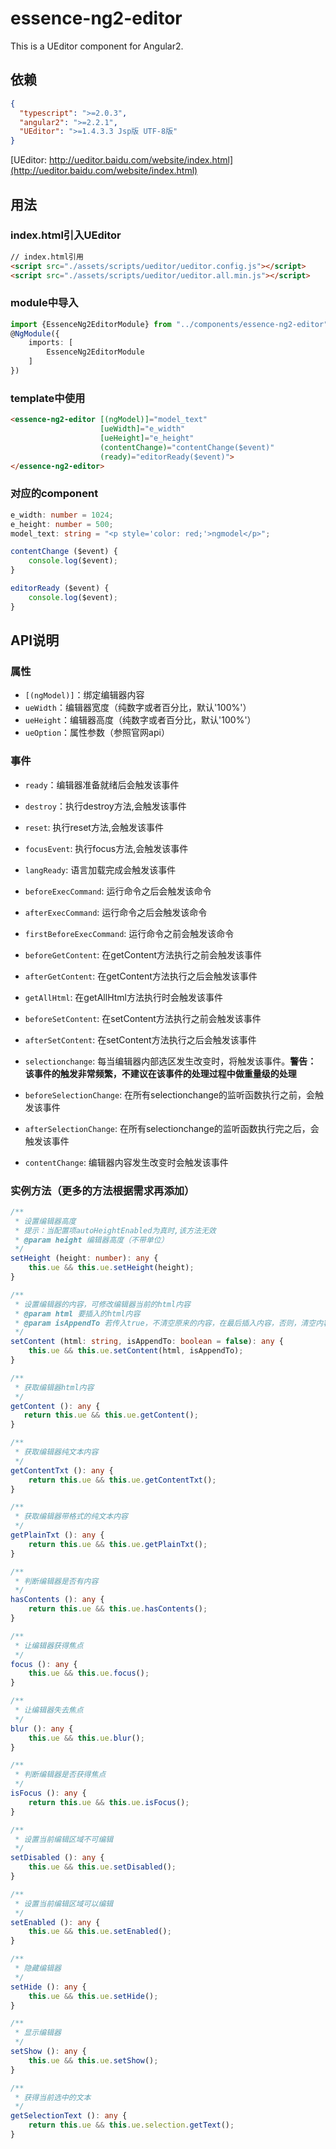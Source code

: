 # essence-ng2-editor

This is a UEditor component for Angular2.

## 依赖
```json
{
  "typescript": ">=2.0.3",
  "angular2": ">=2.2.1",
  "UEditor": ">=1.4.3.3 Jsp版 UTF-8版"
}
```

[UEditor: http://ueditor.baidu.com/website/index.html](http://ueditor.baidu.com/website/index.html)

## 用法

### index.html引入UEditor
```html
// index.html引用
<script src="./assets/scripts/ueditor/ueditor.config.js"></script>
<script src="./assets/scripts/ueditor/ueditor.all.min.js"></script>
```

### module中导入
```typescript
import {EssenceNg2EditorModule} from "../components/essence-ng2-editor";
@NgModule({
    imports: [
        EssenceNg2EditorModule
    ]
})
```

### template中使用
```html
<essence-ng2-editor [(ngModel)]="model_text"
                    [ueWidth]="e_width"
                    [ueHeight]="e_height"
                    (contentChange)="contentChange($event)"
                    (ready)="editorReady($event)">
</essence-ng2-editor>
```

### 对应的component
```typescript
e_width: number = 1024;
e_height: number = 500;
model_text: string = "<p style='color: red;'>ngmodel</p>";

contentChange ($event) {
    console.log($event);
}

editorReady ($event) {
    console.log($event);
}
```

## API说明

### 属性

- `[(ngModel)]`：绑定编辑器内容
- `ueWidth`：编辑器宽度（纯数字或者百分比，默认'100%'）
- `ueHeight`：编辑器高度（纯数字或者百分比，默认'100%'）
- `ueOption`：属性参数（参照官网api）

### 事件

- `ready`：编辑器准备就绪后会触发该事件

- `destroy`：执行destroy方法,会触发该事件

- `reset`: 执行reset方法,会触发该事件

- `focusEvent`: 执行focus方法,会触发该事件

- `langReady`: 语言加载完成会触发该事件

- `beforeExecCommand`: 运行命令之后会触发该命令

- `afterExecCommand`: 运行命令之后会触发该命令

- `firstBeforeExecCommand`: 运行命令之前会触发该命令

- `beforeGetContent`: 在getContent方法执行之前会触发该事件

- `afterGetContent`: 在getContent方法执行之后会触发该事件

- `getAllHtml`: 在getAllHtml方法执行时会触发该事件

- `beforeSetContent`: 在setContent方法执行之前会触发该事件

- `afterSetContent`: 在setContent方法执行之后会触发该事件

- `selectionchange`: 每当编辑器内部选区发生改变时，将触发该事件。**警告： 该事件的触发非常频繁，不建议在该事件的处理过程中做重量级的处理**

- `beforeSelectionChange`: 在所有selectionchange的监听函数执行之前，会触发该事件

- `afterSelectionChange`: 在所有selectionchange的监听函数执行完之后，会触发该事件

- `contentChange`: 编辑器内容发生改变时会触发该事件

### 实例方法（更多的方法根据需求再添加）

```typescript
/**
 * 设置编辑器高度
 * 提示：当配置项autoHeightEnabled为真时,该方法无效
 * @param height 编辑器高度（不带单位）
 */
setHeight (height: number): any {
    this.ue && this.ue.setHeight(height);
}

/**
 * 设置编辑器的内容，可修改编辑器当前的html内容
 * @param html 要插入的html内容
 * @param isAppendTo 若传入true，不清空原来的内容，在最后插入内容，否则，清空内容再插入
 */
setContent (html: string, isAppendTo: boolean = false): any {
    this.ue && this.ue.setContent(html, isAppendTo);
}

/**
 * 获取编辑器html内容
 */
getContent (): any {
   return this.ue && this.ue.getContent();
}

/**
 * 获取编辑器纯文本内容
 */
getContentTxt (): any {
    return this.ue && this.ue.getContentTxt();
}

/**
 * 获取编辑器带格式的纯文本内容
 */
getPlainTxt (): any {
    return this.ue && this.ue.getPlainTxt();
}

/**
 * 判断编辑器是否有内容
 */
hasContents (): any {
    return this.ue && this.ue.hasContents();
}

/**
 * 让编辑器获得焦点
 */
focus (): any {
    this.ue && this.ue.focus();
}

/**
 * 让编辑器失去焦点
 */
blur (): any {
    this.ue && this.ue.blur();
}

/**
 * 判断编辑器是否获得焦点
 */
isFocus (): any {
    return this.ue && this.ue.isFocus();
}

/**
 * 设置当前编辑区域不可编辑
 */
setDisabled (): any {
    this.ue && this.ue.setDisabled();
}

/**
 * 设置当前编辑区域可以编辑
 */
setEnabled (): any {
    this.ue && this.ue.setEnabled();
}

/**
 * 隐藏编辑器
 */
setHide (): any {
    this.ue && this.ue.setHide();
}

/**
 * 显示编辑器
 */
setShow (): any {
    this.ue && this.ue.setShow();
}

/**
 * 获得当前选中的文本
 */
getSelectionText (): any {
    return this.ue && this.ue.selection.getText();
}
```